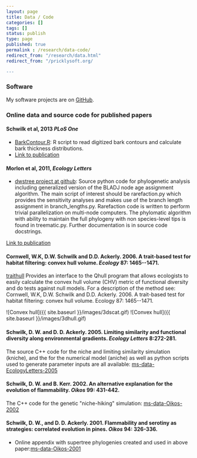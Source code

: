 ```yaml
---
layout: page
title: Data / Code
categories: []
tags: []
status: publish
type: page
published: true
permalink : /research/data-code/
redirect_from: "/research/data.html"
redirect_from: "/pricklysoft.org/

---
```

### Software ###

My software projects are on [GitHub][schwilk-github].

### Online data and source code for published papers  ###

#### Schwilk et al, 2013 *PLoS One* ####

- [BarkContour.R][BarkContour]: R script to read digitized bark contours and calculate bark thickness distributions.
- [Link to publication][Schwilk-etal-2013]

#### Morlon et al, 2011, *Ecology Letters* ####

- <a href="https://github.com/dschwilk/dwstree">dwstree project at github</a>: Source python code for phylogenetic analysis including generalized version of the BLADJ node age assignment algorithm. The main script of interest should be rarefaction.py which provides the sensitivity analyses and makes use of the branch length assignment in branch_lengths.py. Rarefaction code is written to perform trivial parallelization on multi-node computers. The phylomatic algorithm with ability to maintain the full phylogeny with non species-level tips is found in treematic.py. Further documentation is in source code docstrings.

[Link to publication][Morlon-etal-2011]

#### Cornwell, W.K, D.W. Schwilk and D.D. Ackerly. 2006. A trait-based test for habitat filtering: convex hull volume. *Ecology* 87: 1465--1471. ####

[traithull][traithull] Provides an interface to the Qhull program that allows ecologists to easily calculate the convex hull volume (CHV) metric of functional diversity and do tests against null models. For a description of the method see: Cornwell, W.K, D.W. Schwilk and D.D. Ackerly. 2006. A trait-based test for habitat filtering: convex hull volume. Ecology 87: 1465--1471.

![Convex hull]({{ site.baseurl }}/images/3dscat.gif)
![Convex hull]({{ site.baseurl }}/images/3dhull.gif)


#### Schwilk, D. W. and D. D. Ackerly. 2005. Limiting similarity and functional diversity along environmental gradients. <i>Ecology Letters</i> 8:272-281. ####

The source C++ code for the niche and limiting similarity simulation (kniche), and the for the numerical model (aniche) as well as python scripts used to generate parameter inputs are all available: [ms-data-EcologyLetters-2005][kniche-aniche]

#### Schwilk, D. W. and B. Kerr. 2002. An alternative explanation for the evolution of flammability. <i>Oikos</i> 99: 431-442. ####

The C++ code for the genetic "niche-hiking" simulation: [ms-data-Oikos-2002][niche-hike]

#### Schwilk, D. W., and D. D. Ackerly. 2001. Flammability and serotiny as strategies: correlated evolution in pines. <i>Oikos</i> 94: 326-336. ####

- Online appendix with supertree phylogenies created and used in above paper:[ms-data-Oikos-2001][Oikos-2001]

[schwilk-github]: https://github.com/dschwilk
[BarkContour]: https://gist.github.com/dschwilk/fa36e849cb5db561982c
[Schwilk-etal-2013]: http://www.plosone.org/article/info%3Adoi%2F10.1371%2Fjournal.pone.0079285
[traithull]: https://github.com/dschwilk/traithull
[Morlon-etal-2011]: http://onlinelibrary.wiley.com/doi/10.1111/j.1461-0248.2010.01563.x/abstract
[kniche-aniche]: https://github.com/dschwilk/ms-data-EcologyLetters-2005
[niche-hike]: https://github.com/dschwilk/ms-data-Oikos-2002
[Oikos-2001]: https://github.com/dschwilk/ms-data-Oikos-2001

